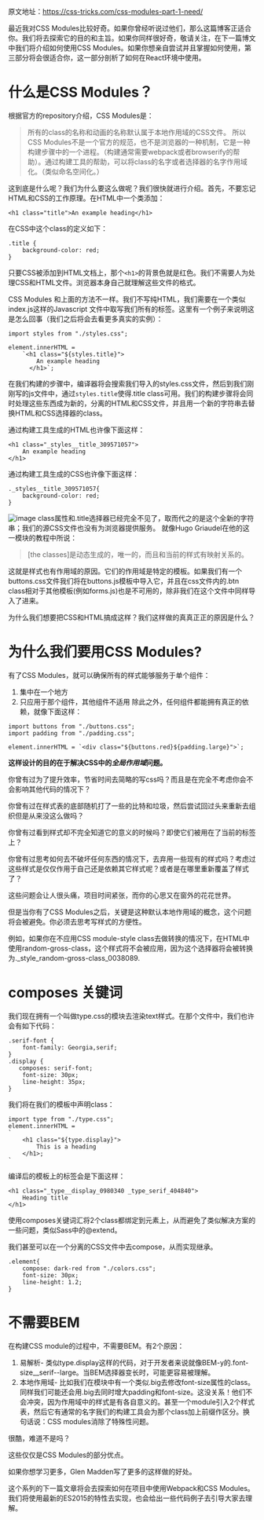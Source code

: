 原文地址：https://css-tricks.com/css-modules-part-1-need/

最近我对CSS Modules比较好奇。如果你曾经听说过他们，那么这篇博客正适合你。我们将去探索它的目的和主旨。如果你同样很好奇，敬请关注，在下一篇博文中我们将介绍如何使用CSS Modules。如果你想亲自尝试并且掌握如何使用，第三部分将会很适合你，这一部分剖析了如何在React环境中使用。

# 什么是CSS Modules？
根据官方的repository介绍，CSS Modules是：
> 所有的class的名称和动画的名称默认属于本地作用域的CSS文件。
所以CSS Modules不是一个官方的规范，也不是浏览器的一种机制，它是一种构建步骤中的一个进程。（构建通常需要webpack或者browserify的帮助）。通过构建工具的帮助，可以将class的名字或者选择器的名字作用域化。（类似命名空间化。）

这到底是什么呢？我们为什么要这么做呢？我们很快就进行介绍。首先，不要忘记HTML和CSS的工作原理。在HTML中一个类添加：
```
<h1 class="title">An example heading</h1>
```
在CSS中这个class的定义如下：
```
.title {
    background-color: red;
}
```
只要CSS被添加到HTML文档上，那个`<h1>`的背景色就是红色。我们不需要人为处理CSS和HTML文件。浏览器本身自己就理解这些文件的格式。

CSS Modules 和上面的方法不一样。我们不写纯HTML，我们需要在一个类似index.js这样的Javascript 文件中取写我们所有的标签。这里有一个例子来说明这是怎么回事（我们之后将会去看更多真实的实例）：
```
import styles from "./styles.css";

element.innerHTML = 
    `<h1 class="${styles.title}">
        An example heading
      </h1>`;
```
在我们构建的步骤中，编译器将会搜索我们导入的styles.css文件，然后到我们刚刚写的js文件中，通过`styles.title`使得.title class可用。我们的构建步骤将会同时处理这些东西成为新的，分离的HTML和CSS文件，并且用一个新的字符串去替换HTML和CSS选择器的class。

通过构建工具生成的HTML也许像下面这样：
```
<h1 class="_styles__title_309571057">
    An example heading
</h1>
```
通过构建工具生成的CSS也许像下面这样：
```
._styles__title_309571057{
    background-color: red;
}
```
![image](https://user-images.githubusercontent.com/19262750/39440393-57da9b50-4cdd-11e8-86fc-ad5471984794.png)
class属性和.title选择器已经完全不见了，取而代之的是这个全新的字符串；我们的源CSS文件也没有为浏览器提供服务。
就像Hugo Griaudel在他的这一模块的教程中所说：
> [the classes]是动态生成的，唯一的，而且和当前的样式有映射关系的。

这就是样式也有作用域的原因。它们的作用域是特定的模板。如果我们有一个buttons.css文件我们将在buttons.js模板中导入它，并且在css文件内的.btn class相对于其他模板(例如forms.js)也是不可用的，除非我们在这个文件中同样导入了进来。

为什么我们想要把CSS和HTML搞成这样？我们这样做的真真正正的原因是什么？

# 为什么我们要用CSS Modules?
有了CSS Modules，就可以确保所有的样式能够服务于单个组件：
1.  集中在一个地方
2. 只应用于那个组件，其他组件不适用
除此之外，任何组件都能拥有真正的依赖，就像下面这样：

```
import buttons from "./buttons.css";
import padding from "./padding.css";

element.innerHTML = `<div class="${buttons.red}${padding.large}">`;
```
**这样设计的目的在于解决CSS中的*全局作用域*问题。**

你曾有过为了提升效率，节省时间去简略的写css吗？而且是在完全不考虑你会不会影响其他代码的情况下？

你曾有过在样式表的底部随机打了一些的比特和垃圾，然后尝试回过头来重新去组织但是从来没这么做吗？

你曾有过看到样式却不完全知道它的意义的时候吗？即使它们被用在了当前的标签上？

你曾有过思考如何去不破坏任何东西的情况下，去弃用一些现有的样式吗？考虑过这些样式是仅仅作用于自己还是依赖其它样式呢？或者是在哪里重新覆盖了样式了？

这些问题会让人很头痛，项目时间紧张，而你的心思又在窗外的花花世界。

但是当你有了CSS Modules之后，关键是这种默认本地作用域的概念，这个问题将会被避免。你必须去思考写样式的方便性。

例如，如果你在不应用CSS module-style class去做转换的情况下，在HTML中使用random-gross-class，这个样式将不会被应用，因为这个选择器将会被转换为._style_random-gross-class_0038089.

# composes 关键词
我们现在拥有一个叫做type.css的模块去渲染text样式。在那个文件中，我们也许会有如下代码：
```
.serif-font {
    font-family: Georgia,serif;
}
.display {
   composes: serif-font;
    font-size: 30px;
    line-height: 35px;
}
```
我们将在我们的模板中声明class：
```
import type from "./type.css";
element.innerHTML = 
`
    <h1 class="${type.display}">
        This is a heading
    </h1>;
`
```
编译后的模板上的标签会是下面这样：
```
<h1 class="_type__display_0980340 _type_serif_404840">
    Heading title
</h1>
```
使用composes关键词汇将2个class都绑定到元素上，从而避免了类似解决方案的一些问题，类似Sass中的@extend。

我们甚至可以在一个分离的CSS文件中去compose，从而实现继承。
```
.element{
    compose: dark-red from "./colors.css";
    font-size: 30px;
    line-height: 1.2;
}
```

# 不需要BEM
在构建CSS module的过程中，不需要BEM。有2个原因：
1. 易解析- 类似type.display这样的代码，对于开发者来说就像BEM-y的.font-size__serif--large。当BEM选择器变长时，可能更容易被理解。
2. 本地作用域- 比如我们在模块中有一个类似.big去修改font-size属性的class。同样我们可能还会用.big去同时增大padding和font-size。这没关系！他们不会冲突，因为作用域中的样式是有各自意义的。甚至一个module引入2个样式表，然后它有通常的名字我们的构建工具会为那个class加上前缀作区分。换句话说：CSS modules消除了特殊性问题。

很酷，难道不是吗？

这些仅仅是CSS Modules的部分优点。

如果你想学习更多，Glen Madden写了更多的这样做的好处。

这个系列的下一篇文章将会去探索如何在项目中使用Webpack和CSS Modules。我们将使用最新的ES2015的特性去实现，也会给出一些代码例子去引导大家去理解。
